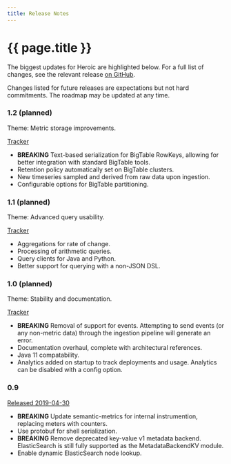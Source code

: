 ```yaml
---
title: Release Notes
---
```


# {{ page.title }}

The biggest updates for Heroic are highlighted below. For a full list of changes, see the relevant release [on GitHub](https://github.com/spotify/heroic/releases).

Changes listed for future releases are expectations but not hard commitments. The roadmap may be updated at any time.

### 1.2 (planned)

Theme: Metric storage improvements.

[Tracker](https://github.com/spotify/heroic/milestone/3)

- **BREAKING** Text-based serialization for BigTable RowKeys, allowing for better integration with standard BigTable tools.
- Retention policy automatically set on BigTable clusters.
- New timeseries sampled and derived from raw data upon ingestion.
- Configurable options for BigTable partitioning.

### 1.1 (planned)

Theme: Advanced query usability.

[Tracker](https://github.com/spotify/heroic/milestone/2)

- Aggregations for rate of change.
- Processing of arithmetic queries.
- Query clients for Java and Python.
- Better support for querying with a non-JSON DSL.

### 1.0 (planned)

Theme: Stability and documentation.

[Tracker](https://github.com/spotify/heroic/milestone/1)

- **BREAKING** Removal of support for events. Attempting to send events (or any non-metric data) through the ingestion pipeline will generate an error.
- Documentation overhaul, complete with architectural references.
- Java 11 compatability.
- Analytics added on startup to track deployments and usage. Analytics can be disabled with a config option.

### 0.9

[Released 2019-04-30](https://github.com/spotify/heroic/releases/tag/0.9.0)

- **BREAKING** Update semantic-metrics for internal instrumention, replacing meters with counters.
- Use protobuf for shell serialization.
- **BREAKING** Remove deprecated key-value v1 metadata backend. ElasticSearch is still fully supported as the MetadataBackendKV module.
- Enable dynamic ElasticSearch node lookup.
